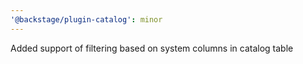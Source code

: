 ```yaml
---
'@backstage/plugin-catalog': minor
---
```


Added support of filtering based on system columns in catalog table
